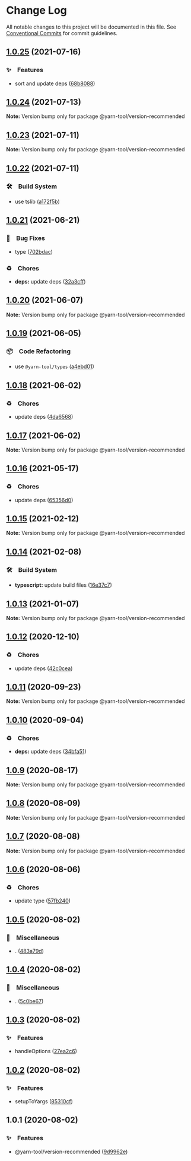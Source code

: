 # Change Log

All notable changes to this project will be documented in this file.
See [Conventional Commits](https://conventionalcommits.org) for commit guidelines.

## [1.0.25](https://github.com/bluelovers/ws-yarn-workspaces/compare/@yarn-tool/version-recommended@1.0.24...@yarn-tool/version-recommended@1.0.25) (2021-07-16)


### ✨　Features

* sort and update deps ([68b8088](https://github.com/bluelovers/ws-yarn-workspaces/commit/68b80888dade4eb368927afdd50066488014ecbd))





## [1.0.24](https://github.com/bluelovers/ws-yarn-workspaces/compare/@yarn-tool/version-recommended@1.0.23...@yarn-tool/version-recommended@1.0.24) (2021-07-13)

**Note:** Version bump only for package @yarn-tool/version-recommended





## [1.0.23](https://github.com/bluelovers/ws-yarn-workspaces/compare/@yarn-tool/version-recommended@1.0.22...@yarn-tool/version-recommended@1.0.23) (2021-07-11)

**Note:** Version bump only for package @yarn-tool/version-recommended





## [1.0.22](https://github.com/bluelovers/ws-yarn-workspaces/compare/@yarn-tool/version-recommended@1.0.21...@yarn-tool/version-recommended@1.0.22) (2021-07-11)


### 🛠　Build System

* use tslib ([a172f5b](https://github.com/bluelovers/ws-yarn-workspaces/commit/a172f5b85b6b74256ebc8707435e0756adfd533a))





## [1.0.21](https://github.com/bluelovers/ws-yarn-workspaces/compare/@yarn-tool/version-recommended@1.0.20...@yarn-tool/version-recommended@1.0.21) (2021-06-21)


### 🐛　Bug Fixes

* type ([702bdac](https://github.com/bluelovers/ws-yarn-workspaces/commit/702bdac242e037f952f7aeb12ddd61d38c1da284))


### ♻️　Chores

* **deps:** update deps ([32a3cff](https://github.com/bluelovers/ws-yarn-workspaces/commit/32a3cff85a28c9c7e26ab9e13860c025f9c32b1c))





## [1.0.20](https://github.com/bluelovers/ws-yarn-workspaces/compare/@yarn-tool/version-recommended@1.0.19...@yarn-tool/version-recommended@1.0.20) (2021-06-07)

**Note:** Version bump only for package @yarn-tool/version-recommended





## [1.0.19](https://github.com/bluelovers/ws-yarn-workspaces/compare/@yarn-tool/version-recommended@1.0.18...@yarn-tool/version-recommended@1.0.19) (2021-06-05)


### 📦　Code Refactoring

* use `@yarn-tool/types` ([a4ebd01](https://github.com/bluelovers/ws-yarn-workspaces/commit/a4ebd0112fe7097c9fa8055c0d367bf127327933))





## [1.0.18](https://github.com/bluelovers/ws-yarn-workspaces/compare/@yarn-tool/version-recommended@1.0.17...@yarn-tool/version-recommended@1.0.18) (2021-06-02)


### ♻️　Chores

* update deps ([4da6568](https://github.com/bluelovers/ws-yarn-workspaces/commit/4da65683a914d70a296533568d412df3f9a90e93))





## [1.0.17](https://github.com/bluelovers/ws-yarn-workspaces/compare/@yarn-tool/version-recommended@1.0.16...@yarn-tool/version-recommended@1.0.17) (2021-06-02)

**Note:** Version bump only for package @yarn-tool/version-recommended





## [1.0.16](https://github.com/bluelovers/ws-yarn-workspaces/compare/@yarn-tool/version-recommended@1.0.15...@yarn-tool/version-recommended@1.0.16) (2021-05-17)


### ♻️　Chores

* update deps ([65356d0](https://github.com/bluelovers/ws-yarn-workspaces/commit/65356d095752ea1c9b5524380e1fcee659871562))





## [1.0.15](https://github.com/bluelovers/ws-yarn-workspaces/compare/@yarn-tool/version-recommended@1.0.14...@yarn-tool/version-recommended@1.0.15) (2021-02-12)

**Note:** Version bump only for package @yarn-tool/version-recommended





## [1.0.14](https://github.com/bluelovers/ws-yarn-workspaces/compare/@yarn-tool/version-recommended@1.0.13...@yarn-tool/version-recommended@1.0.14) (2021-02-08)


### 🛠　Build System

* **typescript:** update build files ([16e37c7](https://github.com/bluelovers/ws-yarn-workspaces/commit/16e37c7b0692fe4a156f793618a3487b6aa81c56))





## [1.0.13](https://github.com/bluelovers/ws-yarn-workspaces/compare/@yarn-tool/version-recommended@1.0.12...@yarn-tool/version-recommended@1.0.13) (2021-01-07)

**Note:** Version bump only for package @yarn-tool/version-recommended





## [1.0.12](https://github.com/bluelovers/ws-yarn-workspaces/compare/@yarn-tool/version-recommended@1.0.11...@yarn-tool/version-recommended@1.0.12) (2020-12-10)


### ♻️　Chores

* update deps ([42c0cea](https://github.com/bluelovers/ws-yarn-workspaces/commit/42c0cea71062526ba664c8b5cf0888c0d15a1359))





## [1.0.11](https://github.com/bluelovers/ws-yarn-workspaces/compare/@yarn-tool/version-recommended@1.0.10...@yarn-tool/version-recommended@1.0.11) (2020-09-23)

**Note:** Version bump only for package @yarn-tool/version-recommended





## [1.0.10](https://github.com/bluelovers/ws-yarn-workspaces/compare/@yarn-tool/version-recommended@1.0.9...@yarn-tool/version-recommended@1.0.10) (2020-09-04)


### ♻️　Chores

* **deps:** update deps ([34bfa51](https://github.com/bluelovers/ws-yarn-workspaces/commit/34bfa51ebe13e7d6b9289001c16cf3cfb33d477d))





## [1.0.9](https://github.com/bluelovers/ws-yarn-workspaces/compare/@yarn-tool/version-recommended@1.0.8...@yarn-tool/version-recommended@1.0.9) (2020-08-17)

**Note:** Version bump only for package @yarn-tool/version-recommended





## [1.0.8](https://github.com/bluelovers/ws-yarn-workspaces/compare/@yarn-tool/version-recommended@1.0.7...@yarn-tool/version-recommended@1.0.8) (2020-08-09)

**Note:** Version bump only for package @yarn-tool/version-recommended





## [1.0.7](https://github.com/bluelovers/ws-yarn-workspaces/compare/@yarn-tool/version-recommended@1.0.6...@yarn-tool/version-recommended@1.0.7) (2020-08-08)

**Note:** Version bump only for package @yarn-tool/version-recommended





## [1.0.6](https://github.com/bluelovers/ws-yarn-workspaces/compare/@yarn-tool/version-recommended@1.0.5...@yarn-tool/version-recommended@1.0.6) (2020-08-06)


### ♻️　Chores

* update type ([57fb240](https://github.com/bluelovers/ws-yarn-workspaces/commit/57fb240068290a1dcb509ec9c1278b2aff85136e))





## [1.0.5](https://github.com/bluelovers/ws-yarn-workspaces/compare/@yarn-tool/version-recommended@1.0.4...@yarn-tool/version-recommended@1.0.5) (2020-08-02)


### 🔖　Miscellaneous

* . ([483a79d](https://github.com/bluelovers/ws-yarn-workspaces/commit/483a79de6555d25f39bbfb81bb70b7ce00aea587))





## [1.0.4](https://github.com/bluelovers/ws-yarn-workspaces/compare/@yarn-tool/version-recommended@1.0.3...@yarn-tool/version-recommended@1.0.4) (2020-08-02)


### 🔖　Miscellaneous

* . ([5c0be67](https://github.com/bluelovers/ws-yarn-workspaces/commit/5c0be67264ac9f8e58875da00ebec690d31f504d))





## [1.0.3](https://github.com/bluelovers/ws-yarn-workspaces/compare/@yarn-tool/version-recommended@1.0.2...@yarn-tool/version-recommended@1.0.3) (2020-08-02)


### ✨　Features

* handleOptions ([27ea2c6](https://github.com/bluelovers/ws-yarn-workspaces/commit/27ea2c6c5a1af998ff800b203740f13b042da051))





## [1.0.2](https://github.com/bluelovers/ws-yarn-workspaces/compare/@yarn-tool/version-recommended@1.0.1...@yarn-tool/version-recommended@1.0.2) (2020-08-02)


### ✨　Features

* setupToYargs ([85310cf](https://github.com/bluelovers/ws-yarn-workspaces/commit/85310cfaa357a3244d0d6c5c004c0821a3119fed))





## 1.0.1 (2020-08-02)


### ✨　Features

* @yarn-tool/version-recommended ([9d9962e](https://github.com/bluelovers/ws-yarn-workspaces/commit/9d9962eae8385a4522fca88a3594883bad218795))
